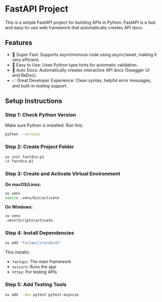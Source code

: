 
# FastAPI Project

This is a simple FastAPI project for building APIs in Python. FastAPI is a fast and easy-to-use web framework that automatically creates API docs.

## Features

- 🚀 Super Fast: Supports asynchronous code using async/await, making it very efficient.
- 🧩 Easy to Use: Uses Python type hints for automatic validation.
- 📄 Auto Docs: Automatically creates interactive API docs (Swagger UI and ReDoc).
- ✅ Great Developer Experience: Clean syntax, helpful error messages, and built-in testing support.


## Setup Instructions

### Step 1: Check Python Version

Make sure Python is installed. Run this:

```bash
python --version
```

### Step 2: Create Project Folder

```bash
uv init fastdca-p1
cd fastdca-p1
```

### Step 3: Create and Activate Virtual Environment

**On macOS/Linux:**

```bash
uv venv
source .venv/bin/activate
```

**On Windows:**

```bash
uv venv
.venv\Scripts\activate
```

### Step 4: Install Dependencies

```bash
uv add "fastapi[standard]"
```

This installs:

- `fastapi`: The main framework
- `uvicorn`: Runs the app
- `httpx`: For testing APIs

### Step 5: Add Testing Tools

```bash
uv add --dev pytest pytest-asyncio
```

